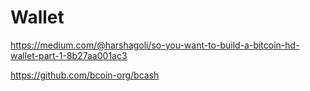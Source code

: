 # Wallet

https://medium.com/@harshagoli/so-you-want-to-build-a-bitcoin-hd-wallet-part-1-8b27aa001ac3

https://github.com/bcoin-org/bcash
